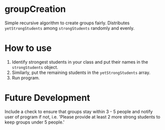 # groupCreation
Simple recursive algorithm to create groups fairly. Distributes `yetStrongStudents` among `strongStudents` randomly and evenly. 

# How to use
1. Identify strongest students in your class and put their names in the `strongStudents` object.
2. Similarly, put the remaining students in the `yetStrongStudents` array. 
3. Run program. 

# Future Development
Include a check to ensure that groups stay within 3 - 5 people and notify user of program if not, i.e. 'Please provide at least 2 more strong students to keep groups under 5 people.'
